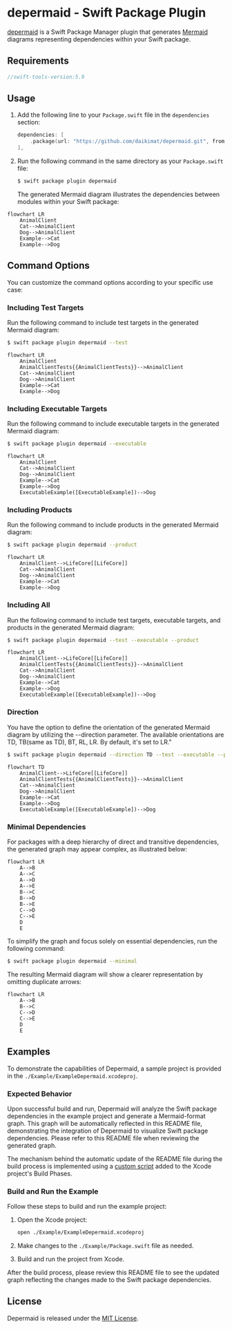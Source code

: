 # depermaid - Swift Package Plugin

[depermaid](https://github.com/daikimat/depermaid) is a Swift Package Manager plugin that generates [Mermaid](https://mermaid-js.github.io/mermaid/) diagrams representing dependencies within your Swift package.

## Requirements
```swift
//swift-tools-version:5.9
```

## Usage

1. Add the following line to your `Package.swift` file in the `dependencies` section:

    ```swift
    dependencies: [
        .package(url: "https://github.com/daikimat/depermaid.git", from: "1.0.1")
    ],
    ```

2. Run the following command in the same directory as your `Package.swift` file:

    ```bash
    $ swift package plugin depermaid
    ```

    The generated Mermaid diagram illustrates the dependencies between modules within your Swift package:

```mermaid
flowchart LR
    AnimalClient
    Cat-->AnimalClient
    Dog-->AnimalClient
    Example-->Cat
    Example-->Dog
```

## Command Options

You can customize the command options according to your specific use case:

### Including Test Targets

Run the following command to include test targets in the generated Mermaid diagram:

```bash
$ swift package plugin depermaid --test
```

```mermaid
flowchart LR
    AnimalClient
    AnimalClientTests{{AnimalClientTests}}-->AnimalClient
    Cat-->AnimalClient
    Dog-->AnimalClient
    Example-->Cat
    Example-->Dog
```

### Including Executable Targets

Run the following command to include executable targets in the generated Mermaid diagram:

```bash
$ swift package plugin depermaid --executable
```

```mermaid
flowchart LR
    AnimalClient
    Cat-->AnimalClient
    Dog-->AnimalClient
    Example-->Cat
    Example-->Dog
    ExecutableExample([ExecutableExample])-->Dog
```

### Including Products

Run the following command to include products in the generated Mermaid diagram:

```bash
$ swift package plugin depermaid --product
```

```mermaid
flowchart LR
    AnimalClient-->LifeCore[[LifeCore]]
    Cat-->AnimalClient
    Dog-->AnimalClient
    Example-->Cat
    Example-->Dog
```

### Including All

Run the following command to include test targets, executable targets, and products in the generated Mermaid diagram:

```bash
$ swift package plugin depermaid --test --executable --product
```

```mermaid
flowchart LR
    AnimalClient-->LifeCore[[LifeCore]]
    AnimalClientTests{{AnimalClientTests}}-->AnimalClient
    Cat-->AnimalClient
    Dog-->AnimalClient
    Example-->Cat
    Example-->Dog
    ExecutableExample([ExecutableExample])-->Dog
```

### Direction

You have the option to define the orientation of the generated Mermaid diagram by utilizing the --direction parameter. The available orientations are TD, TB(same as TD), BT, RL, LR. By default, it's set to LR."

```bash
$ swift package plugin depermaid --direction TD --test --executable --product
```

```mermaid
flowchart TD
    AnimalClient-->LifeCore[[LifeCore]]
    AnimalClientTests{{AnimalClientTests}}-->AnimalClient
    Cat-->AnimalClient
    Dog-->AnimalClient
    Example-->Cat
    Example-->Dog
    ExecutableExample([ExecutableExample])-->Dog
```

### Minimal Dependencies

For packages with a deep hierarchy of direct and transitive dependencies, the generated graph may appear complex, as illustrated below:

```mermaid
flowchart LR
    A-->B
    A-->C
    A-->D
    A-->E
    B-->C
    B-->D
    B-->E
    C-->D
    C-->E
    D
    E
```

To simplify the graph and focus solely on essential dependencies, run the following command:

```bash
$ swift package plugin depermaid --minimal
```

The resulting Mermaid diagram will show a clearer representation by omitting duplicate arrows:

```mermaid
flowchart LR
    A-->B
    B-->C
    C-->D
    C-->E
    D
    E
```

## Examples

To demonstrate the capabilities of Depermaid, a sample project is provided in the `./Example/ExampleDepermaid.xcodeproj`.

### Expected Behavior

Upon successful build and run, Depermaid will analyze the Swift package dependencies in the example project and generate a Mermaid-format graph. This graph will be automatically reflected in this README file, demonstrating the integration of Depermaid to visualize Swift package dependencies. Please refer to this README file when reviewing the generated graph.

The mechanism behind the automatic update of the README file during the build process is implemented using a [custom script](./tool/syncExampleToReadme.sh) added to the Xcode project's Build Phases.

### Build and Run the Example

Follow these steps to build and run the example project:

1. Open the Xcode project:

   ```bash
   open ./Example/ExampleDepermaid.xcodeproj
   ```

2. Make changes to the `./Example/Package.swift` file as needed.

3. Build and run the project from Xcode.

After the build process, please review this README file to see the updated graph reflecting the changes made to the Swift package dependencies.

## License

Depermaid is released under the [MIT License](LICENSE).
